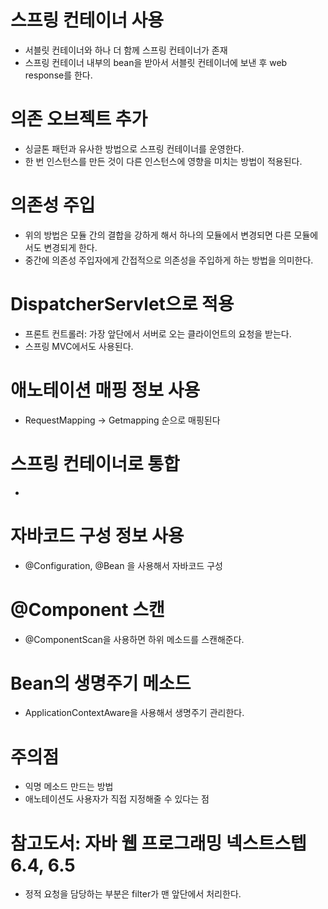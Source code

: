 # 스프링 컨테이너 사용
- 서블릿 컨테이너와 하나 더 함께 스프링 컨테이너가 존재
- 스프링 컨테이너 내부의 bean을 받아서 서블릿 컨테이너에 보낸 후 web response를 한다.

# 의존 오브젝트 추가
- 싱글톤 패턴과 유사한 방법으로 스프링 컨테이너를 운영한다.
- 한 번 인스턴스를 만든 것이 다른 인스턴스에 영향을 미치는 방법이 적용된다.

# 의존성 주입
- 위의 방법은 모듈 간의 결합을 강하게 해서 하나의 모듈에서 변경되면 다른 모듈에서도 변경되게 한다. 
- 중간에 의존성 주입자에게 간접적으로 의존성을 주입하게 하는 방법을 의미한다.

# DispatcherServlet으로 적용
- 프론트 컨트롤러: 가장 앞단에서 서버로 오는 클라이언트의 요청을 받는다.
- 스프링 MVC에서도 사용된다.

# 애노테이션 매핑 정보 사용
- RequestMapping -> Getmapping 순으로 매핑된다

# 스프링 컨테이너로 통합
-

# 자바코드 구성 정보 사용
- @Configuration, @Bean 을 사용해서 자바코드 구성

# @Component 스캔
- @ComponentScan을 사용하면 하위 메소드를 스캔해준다.

# Bean의 생명주기 메소드
- ApplicationContextAware을 사용해서 생명주기 관리한다. 

# 주의점
- 익명 메소드 만드는 방법
- 애노테이션도 사용자가 직접 지정해줄 수 있다는 점

# 참고도서: 자바 웹 프로그래밍 넥스트스텝 6.4, 6.5
- 정적 요청을 담당하는 부분은 filter가 맨 앞단에서 처리한다.
